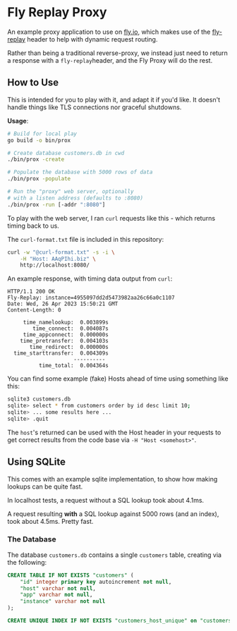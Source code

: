 # Fly Replay Proxy

An example proxy application to use on [fly.io](https://fly.io), which makes use of the [fly-replay](https://fly.io/docs/reference/dynamic-request-routing/) header
to help with dynamic request routing.

Rather than being a traditional reverse-proxy, we instead just need to return a response with a `fly-replay`header, and the Fly Proxy will do the rest.

## How to Use

This is intended for you to play with it, and adapt it if you'd like. It doesn't handle things like TLS connections nor graceful shutdowns.

**Usage**:

```bash
# Build for local play
go build -o bin/prox

# Create database customers.db in cwd
./bin/prox -create

# Populate the database with 5000 rows of data
./bin/prox -populate

# Run the "proxy" web server, optionally
# with a listen address (defaults to :8080)
./bin/prox -run [-addr ":8080"]
```

To play with the web server, I ran `curl` requests like this - which returns timing back to us.

The `curl-format.txt` file is included in this repository:

```bash
curl -w "@curl-format.txt" -s -i \
    -H "Host: AAqPIhi.biz" \
    http://localhost:8080/
```

An example response, with timing data output from `curl`:

```
HTTP/1.1 200 OK
Fly-Replay: instance=4955097dd2d5473982aa26c66a0c1107
Date: Wed, 26 Apr 2023 15:50:21 GMT
Content-Length: 0

     time_namelookup:  0.003899s
        time_connect:  0.004087s
     time_appconnect:  0.000000s
    time_pretransfer:  0.004103s
       time_redirect:  0.000000s
  time_starttransfer:  0.004309s
                     ----------
          time_total:  0.004364s
```

You can find some example (fake) Hosts ahead of time using something like this:

```bash
sqlite3 customers.db
sqlite> select * from customers order by id desc limit 10;
sqlite> ... some results here ...
sqlite> .quit
```

The `host`'s returned can be used with the Host header in your requests to get correct results from the code base via `-H "Host <somehost>"`.

## Using SQLite

This comes with an example sqlite implementation, to show how making lookups can be quite fast.

In localhost tests, a request without a SQL lookup took about 4.1ms. 

A request resulting **with** a SQL lookup against 5000 rows (and an index), took about 4.5ms. Pretty fast.

### The Database
The database `customers.db` contains a single `customers` table, creating via the following:

```sql
CREATE TABLE IF NOT EXISTS "customers" (
    "id" integer primary key autoincrement not null,
    "host" varchar not null,
    "app" varchar not null,
    "instance" varchar not null
);

CREATE UNIQUE INDEX IF NOT EXISTS "customers_host_unique" on "customers" ("host");
```
